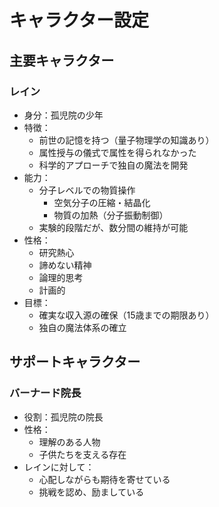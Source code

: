 # キャラクター設定

## 主要キャラクター

### レイン
- 身分：孤児院の少年
- 特徴：
  - 前世の記憶を持つ（量子物理学の知識あり）
  - 属性授与の儀式で属性を得られなかった
  - 科学的アプローチで独自の魔法を開発
- 能力：
  - 分子レベルでの物質操作
    - 空気分子の圧縮・結晶化
    - 物質の加熱（分子振動制御）
  - 実験的段階だが、数分間の維持が可能
- 性格：
  - 研究熱心
  - 諦めない精神
  - 論理的思考
  - 計画的
- 目標：
  - 確実な収入源の確保（15歳までの期限あり）
  - 独自の魔法体系の確立

## サポートキャラクター

### バーナード院長
- 役割：孤児院の院長
- 性格：
  - 理解のある人物
  - 子供たちを支える存在
- レインに対して：
  - 心配しながらも期待を寄せている
  - 挑戦を認め、励ましている